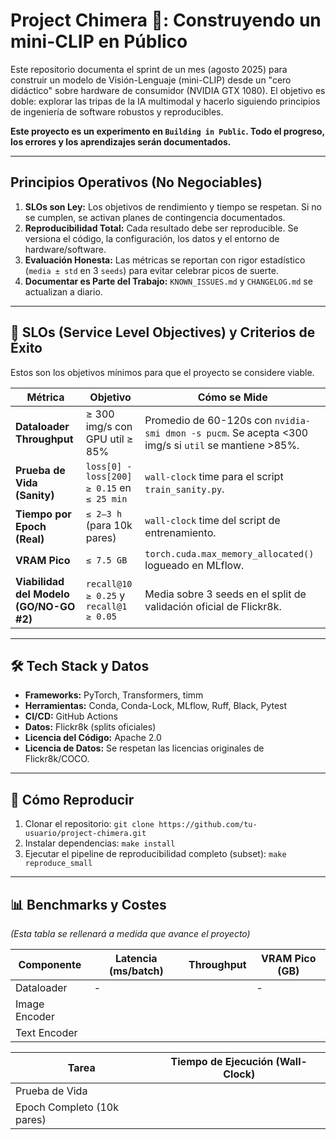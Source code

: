 # Project Chimera 🐉: Construyendo un mini-CLIP en Público

Este repositorio documenta el sprint de un mes (agosto 2025) para construir un modelo de Visión-Lenguaje (mini-CLIP) desde un "cero didáctico" sobre hardware de consumidor (NVIDIA GTX 1080). El objetivo es doble: explorar las tripas de la IA multimodal y hacerlo siguiendo principios de ingeniería de software robustos y reproducibles.

**Este proyecto es un experimento en `Building in Public`. Todo el progreso, los errores y los aprendizajes serán documentados.**

---

## Principios Operativos (No Negociables)

1.  **SLOs son Ley:** Los objetivos de rendimiento y tiempo se respetan. Si no se cumplen, se activan planes de contingencia documentados.
2.  **Reproducibilidad Total:** Cada resultado debe ser reproducible. Se versiona el código, la configuración, los datos y el entorno de hardware/software.
3.  **Evaluación Honesta:** Las métricas se reportan con rigor estadístico (`media ± std` en 3 `seeds`) para evitar celebrar picos de suerte.
4.  **Documentar es Parte del Trabajo:** `KNOWN_ISSUES.md` y `CHANGELOG.md` se actualizan a diario.

---

## 🎯 SLOs (Service Level Objectives) y Criterios de Éxito

Estos son los objetivos mínimos para que el proyecto se considere viable.

| Métrica | Objetivo | Cómo se Mide |
|---|---|---|
| **Dataloader Throughput** | ≥ 300 img/s con GPU util ≥ 85% | Promedio de 60-120s con `nvidia-smi dmon -s pucm`. Se acepta <300 img/s si `util` se mantiene >85%. |
| **Prueba de Vida (Sanity)** | `loss[0] - loss[200] ≥ 0.15` en `≤ 25 min` | `wall-clock` time para el script `train_sanity.py`. |
| **Tiempo por Epoch (Real)** | `≤ 2–3 h` (para 10k pares) | `wall-clock` time del script de entrenamiento. |
| **VRAM Pico** | `≤ 7.5 GB` | `torch.cuda.max_memory_allocated()` logueado en MLflow. |
| **Viabilidad del Modelo (GO/NO-GO #2)** | `recall@10 ≥ 0.25` y `recall@1 ≥ 0.05` | Media sobre 3 seeds en el split de validación oficial de Flickr8k. |

---

## 🛠️ Tech Stack y Datos

* **Frameworks:** PyTorch, Transformers, timm
* **Herramientas:** Conda, Conda-Lock, MLflow, Ruff, Black, Pytest
* **CI/CD:** GitHub Actions
* **Datos:** Flickr8k (splits oficiales)
* **Licencia del Código:** Apache 2.0
* **Licencia de Datos:** Se respetan las licencias originales de Flickr8k/COCO.

---

## 🚀 Cómo Reproducir

1.  Clonar el repositorio: `git clone https://github.com/tu-usuario/project-chimera.git`
2.  Instalar dependencias: `make install`
3.  Ejecutar el pipeline de reproducibilidad completo (subset): `make reproduce_small`

---

## 📊 Benchmarks y Costes

*(Esta tabla se rellenará a medida que avance el proyecto)*

| Componente | Latencia (ms/batch) | Throughput | VRAM Pico (GB) |
|---|---|---|---|
| Dataloader | - | | - |
| Image Encoder | | | |
| Text Encoder | | | |

| Tarea | Tiempo de Ejecución (Wall-Clock) |
|---|---|
| Prueba de Vida | |
| Epoch Completo (10k pares) | |